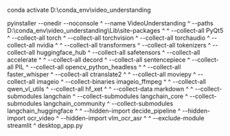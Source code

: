 conda activate D:\conda_env\video_understanding

pyinstaller --onedir --noconsole ^
  --name VideoUnderstanding ^
  --paths D:\conda_env\video_understanding\Lib\site-packages ^
  ^
  --collect-all PyQt5 ^
  --collect-all torch ^
  --collect-all torchvision ^
  --collect-all torchaudio ^
  --collect-all nvidia ^
  ^
  --collect-all transformers ^
  --collect-all tokenizers ^
  --collect-all huggingface_hub ^
  --collect-all safetensors ^
  --collect-all accelerate ^
  ^
  --collect-all decord ^
  --collect-all sentencepiece ^
  --collect-all PIL ^
  --collect-all opencv_python_headless ^
  ^
  --collect-all faster_whisper ^
  --collect-all ctranslate2 ^
  ^
  --collect-all moviepy ^
  --collect-all imageio ^
  --collect-binaries imageio_ffmpeg ^
  ^
  --collect-all qwen_vl_utils ^
  --collect-all hf_xet ^
  ^
  --collect-data markdown ^
  ^
  --collect-submodules langchain ^
  --collect-submodules langchain_core ^
  --collect-submodules langchain_community ^
  --collect-submodules langchain_huggingface ^
  ^
  --hidden-import decide_pipeline ^
  --hidden-import ocr_video ^
  --hidden-import vlm_ocr_asr ^
  ^
  --exclude-module streamlit ^
  desktop_app.py
